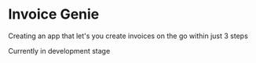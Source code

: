 # Invoice Genie

Creating an app that let's you create invoices on the go within just 3 steps

Currently in development stage
